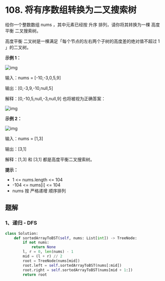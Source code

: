 # 108. 将有序数组转换为二叉搜索树

给你一个整数数组 nums ，其中元素已经按 升序 排列，请你将其转换为一棵 高度平衡 二叉搜索树。

高度平衡 二叉树是一棵满足「每个节点的左右两个子树的高度差的绝对值不超过 1 」的二叉树。

 

**示例 1：**

![img](https://assets.leetcode.com/uploads/2021/02/18/btree1.jpg)

输入：nums = [-10,-3,0,5,9]

输出：[0,-3,9,-10,null,5]

解释：[0,-10,5,null,-3,null,9] 也将被视为正确答案：

![img](https://assets.leetcode.com/uploads/2021/02/18/btree2.jpg)

**示例 2：**

![img](https://assets.leetcode.com/uploads/2021/02/18/btree.jpg)

输入：nums = [1,3]

输出：[3,1]

解释：[1,3] 和 [3,1] 都是高度平衡二叉搜索树。

**提示：**

- 1 <= nums.length <= 104
- -104 <= nums[i] <= 104
- nums 按 严格递增 顺序排列

## 题解

### 1、递归 - DFS

```python
class Solution:
    def sortedArrayToBST(self, nums: List[int]) -> TreeNode:
        if not nums:
            return None
        l, r = 0, len(nums) - 1
        mid = (l + r) // 2
        root = TreeNode(nums[mid])
        root.left = self.sortedArrayToBST(nums[:mid])
        root.right = self.sortedArrayToBST(nums[mid + 1:])
        return root
```


